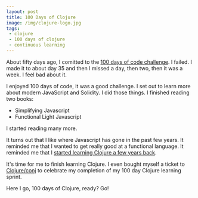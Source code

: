 ```yaml
---
layout: post
title: 100 Days of Clojure
image: /img/clojure-logo.jpg
tags:
 - clojure
 - 100 days of clojure
 - continuous learning
---
```


About fifty days ago, I comitted to the [100 days of code challenge](http://www.100daysofcode.com/). I failed. I made it to about day 35 and then I missed a day, then two, then it was a week. I feel bad about it. 

I enjoyed 100 days of code, it was a good challenge. I set out to learn more about modern JavaScript and Solidity. I did those things. I finished reading two books:

* Simplifying Javascript
* Functional Light Javascript

I started reading many more. 

It turns out that I like where Javascript has gone in the past few years. It reminded me that I wanted to get really good at a functional language. It reminded me that I [started learning Clojure a few years back](https://www.youtube.com/watch?v=q6s6knznIS4&list=PLyLTyCCJDTTeBJkHNsxgPo8-YIKWLakMm&index=1).

It's time for me to finish learning Clojure. I even bought myself a ticket to [Clojure/conj](http://2018.clojure-conj.org/) to celebrate my completion of my 100 day Clojure learning sprint. 

Here I go, 100 days of Clojure, ready?  Go!

